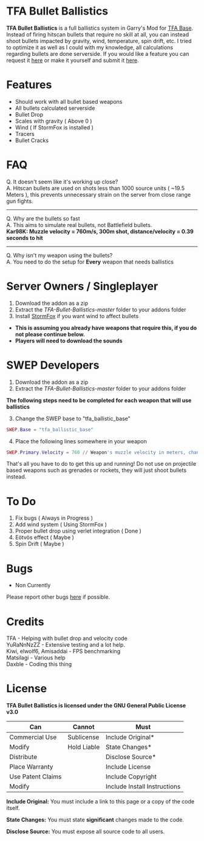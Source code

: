 # TFA Bullet Ballistics
**TFA Bullet Ballistics** is a full ballistics system in Garry's Mod for [TFA Base](https://steamcommunity.com/sharedfiles/filedetails/?id=415143062). Instead of firing hitscan bullets that require no skill at all, you can instead shoot bullets impacted by gravity, wind, temperature, spin drift, etc. I tried to optimize it as well as I could with my knowledge, all calculations regarding bullets are done serverside. If you would like a feature you can request it [here](https://github.com/Daxble/TFA-Bullet-Ballistics/issues) or make it yourself and submit it [here](https://github.com/Daxble/TFA-Bullet-Ballistics/pulls).

# Features

* Should work with all bullet based weapons
* All bullets calculated serverside
* Bullet Drop
* Scales with gravity ( Above 0 )
* Wind ( If StormFox is installed )
* Tracers
* Bullet Cracks

# FAQ
Q. It doesn't seem like it's working up close?  
A. Hitscan bullets are used on shots less than 1000 source units ( ~19.5 Meters ), this prevents unnecessary strain on the server from close range gun fights.

___

Q. Why are the bullets so fast  
A. This aims to simulate real bullets, not Battlefield bullets.  
**Kar98K: Muzzle velocity = 760m/s, 300m shot, distance/velocity = 0.39 seconds to hit**

___

Q. Why isn't my weapon using the bullets?  
A. You need to do the setup for **Every** weapon that needs ballistics

# Server Owners / Singleplayer

1. Download the addon as a zip  
2. Extract the *TFA-Bullet-Ballistics-master* folder to your addons folder  
3. Install [StormFox](https://steamcommunity.com/sharedfiles/filedetails/?id=1132466603) if you want wind to affect bullets  

* **This is assuming you already have weapons that require this, if you do not please continue below.**  
* **Players will need to download the sounds**

# SWEP Developers

1. Download the addon as a zip
2. Extract the *TFA-Bullet-Ballistics-master* folder to your addons folder

**The following steps need to be completed for each weapon that will use ballistics**

3. Change the SWEP base to "tfa_ballistic_base"
```lua
SWEP.Base = "tfa_ballistic_base"
```
4. Place the following lines somewhere in your weapon
```lua
SWEP.Primary.Velocity = 760 // Weapon's muzzle velocity in meters, change to whatever you would like. ( Defaults to 500 )
```

That's all you have to do to get this up and running! Do not use on projectile based weapons such as grenades or rockets, they will just shoot bullets instead.

# To Do
1. Fix bugs ( Always in Progress )
2. Add wind system ( Using StormFox )
3. Proper bullet drop using verlet integration ( Done )
4. Eötvös effect ( Maybe )
5. Spin Drift ( Maybe )

# Bugs
* Non Currently

Please report other bugs [here](https://github.com/Daxble/TFA-Bullet-Ballistics/issues) if possible.

# Credits
TFA - Helping with bullet drop and velocity code  
YuRaNnNzZZ - Extensive testing and a lot help.  
Kiwi, elwolf6, Amisaddai - FPS benchmarking  
Matsilagi - Various help  
Daxble - Coding this thing  

# License

**TFA Bullet Ballistics is licensed under the GNU General Public License v3.0**

| **Can**  | **Cannot** | **Must** |
| ------------- | ------------- | ------------- |
| Commercial Use  | Sublicense  | Include Original*  |
| Modify  | Hold Liable  | State Changes*  |
| Distribute  |   | Disclose Source*  |
| Place Warranty  |   | Include License  |
| Use Patent Claims  |   | Include Copyright  |
| Modify  |   | Include Install Instructions  |

**Include Original:** You must include a link to this page or a copy of the code itself.

**State Changes:** You must state **significant** changes made to the code.

**Disclose Source:** You must expose all source code to all users.
